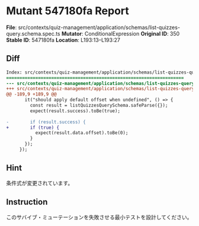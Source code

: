 # Mutant 547180fa Report

**File**: src/contexts/quiz-management/application/schemas/list-quizzes-query.schema.spec.ts
**Mutator**: ConditionalExpression
**Original ID**: 350
**Stable ID**: 547180fa
**Location**: L193:13–L193:27

## Diff

```diff
Index: src/contexts/quiz-management/application/schemas/list-quizzes-query.schema.spec.ts
===================================================================
--- src/contexts/quiz-management/application/schemas/list-quizzes-query.schema.spec.ts	original
+++ src/contexts/quiz-management/application/schemas/list-quizzes-query.schema.spec.ts	mutated #350
@@ -189,9 +189,9 @@
       it("should apply default offset when undefined", () => {
         const result = listQuizzesQuerySchema.safeParse({});
         expect(result.success).toBe(true);
 
-        if (result.success) {
+        if (true) {
           expect(result.data.offset).toBe(0);
         }
       });
     });
```

## Hint

条件式が変更されています。

## Instruction

このサバイブ・ミューテーションを失敗させる最小テストを設計してください。
